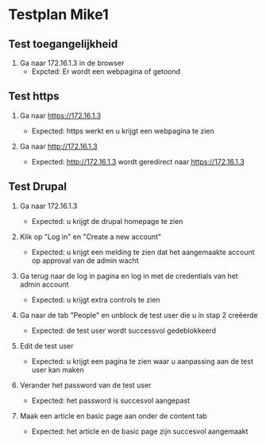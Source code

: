 # Testplan Mike1

## Test toegangelijkheid

1. Ga naar 172.16.1.3 in de browser
    * Expcted: Er wordt een webpagina of getoond

## Test https

1. Ga naar https://172.16.1.3
    * Expected: https werkt en u krijgt een webpagina te zien

2. Ga naar http://172.16.1.3
    * Expected: http://172.16.1.3 wordt geredirect naar https://172.16.1.3

## Test Drupal

1. Ga naar 172.16.1.3
    * Expected: u krijgt de drupal homepage te zien

2. Klik op "Log in" en "Create a new account"
    * Expected: u krijgt een melding te zien dat het aangemaakte account op approval van de admin wacht

3. Ga terug naar de log in pagina en log in met de credentials van het admin account
    * Expected: u krijgt extra controls te zien

4. Ga naar de tab "People" en unblock de test user die u in stap 2 creëerde
    * Expected: de test user wordt successvol gedeblokkeerd

5. Edit de test user
    * Expected: u krijgt een pagina te zien waar u aanpassing aan de test user kan maken

6. Verander het password van de test user
    * Expected: het password is succesvol aangepast

7. Maak een article en basic page aan onder de content tab
    * Expected: het article en de basic page zijn succesvol aangemaakt